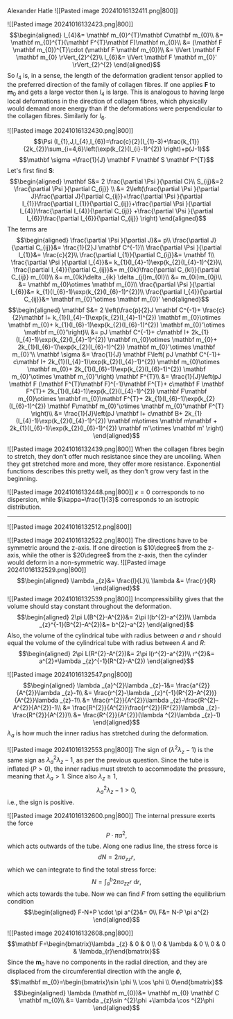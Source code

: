 Alexander Hatle
![[Pasted image 20241016132411.png|800]]

![[Pasted image 20241016132423.png|800]]
$$\begin{aligned}
I_{4}&= \mathbf m_{0}^{T}\mathbf C\mathbf m_{0}\\
&=  \mathbf m_{0}^{T}(\mathbf F^{T}\mathbf F)\mathbf m_{0}\\
&= (\mathbf F \mathbf m_{0})^{T}\cdot (\mathbf F \mathbf m_{0})\\
&= \lVert \mathbf F \mathbf m_{0} \rVert_{2}^{2}\\
I_{6}&= \lVert \mathbf F \mathbf m_{0}' \rVert_{2}^{2}
\end{aligned}$$
So $I_{4}$ is, in a sense, the length of the deformation gradient tensor applied to the preferred direction of the family of collagen fibres.
If one applies $\mathbf F$ to $\mathbf m_{0}$ and gets a large vector then $I_{4}$ is large. This is analogous to having large local deformations in the direction of collagen fibres, which physically would demand more energy than if the deformations were perpendicular to the collagen fibres.
Similarly for $I_6$.

![[Pasted image 20241016132430.png|800]]
$$\Psi  (I_{1},J,I_{4},I_{6})=\frac{c}{2}(I_{1}-3)+\frac{k_{1}}{2k_{2}}\sum_{i=4,6}\left(\exp(k_{2}(I_{i}-1)^{2}) \right)+p(J-1)$$
$$\mathbf \sigma =\frac{1}{J} \mathbf F \mathbf S \mathbf F^{T}$$
Let's first find $\mathbf S$:
$$\begin{aligned}
\mathbf S&=  2 \frac{\partial \Psi }{\partial C}\\
S_{ij}&=2 \frac{\partial \Psi }{\partial C_{ij}} \\
&= 2\left(\frac{\partial \Psi }{\partial J}\frac{\partial J}{\partial C_{ij}}+\frac{\partial \Psi }{\partial I_{1}}\frac{\partial I_{1}}{\partial C_{ij}}+\frac{\partial \Psi }{\partial I_{4}}\frac{\partial I_{4}}{\partial C_{ij}} +\frac{\partial \Psi }{\partial I_{6}}\frac{\partial I_{6}}{\partial C_{ij}} \right)
\end{aligned}$$
The terms are
$$\begin{aligned}
\frac{\partial \Psi }{\partial J}&= p\\
\frac{\partial J}{\partial C_{ij}}&= \frac{1}{2}J \mathbf C^{-1}\\
\frac{\partial \Psi }{\partial I_{1}}&= \frac{c}{2}\\
	\frac{\partial I_{1}}{\partial C_{ij}}&= \mathbf 1\\
\frac{\partial \Psi }{\partial I_{4}}&= k_{1}(I_{4}-1)\exp(k_{2}(I_{4}-1)^{2})\\
\frac{\partial I_{4}}{\partial C_{ij}}&=  m_{0k}\frac{\partial C_{kl}}{\partial C_{ij}} m_{0l}\\
&= m_{0k}\delta _{ik} \delta _{jl}m_{0l}\\
&= m_{0i}m_{0j}\\
&= \mathbf m_{0}\otimes \mathbf m_{0}\\
\frac{\partial \Psi }{\partial I_{6}}&= k_{1}(I_{6}-1)\exp(k_{2}(I_{6}-1)^{2})\\
\frac{\partial I_{4}}{\partial C_{ij}}&=   \mathbf m_{0}'\otimes \mathbf m_{0}'
\end{aligned}$$
$$\begin{aligned}
\mathbf S&= 2 \left(\frac{p}{2}J \mathbf C^{-1}+ \frac{c}{2}\mathbf I+  k_{1}(I_{4}-1)\exp(k_{2}(I_{4}-1)^{2}) \mathbf m_{0}\otimes \mathbf m_{0}+ k_{1}(I_{6}-1)\exp(k_{2}(I_{6}-1)^{2}) \mathbf m_{0}'\otimes \mathbf m_{0}'\right)\\
&= pJ \mathbf C^{-1}+ c\mathbf I+  2k_{1}(I_{4}-1)\exp(k_{2}(I_{4}-1)^{2}) \mathbf m_{0}\otimes \mathbf m_{0}+ 2k_{1}(I_{6}-1)\exp(k_{2}(I_{6}-1)^{2}) \mathbf m_{0}'\otimes \mathbf m_{0}'\\
\mathbf \sigma &= \frac{1}{J} \mathbf F\left( pJ \mathbf C^{-1}+ c\mathbf I+  2k_{1}(I_{4}-1)\exp(k_{2}(I_{4}-1)^{2}) \mathbf m_{0}\otimes \mathbf m_{0}+ 2k_{1}(I_{6}-1)\exp(k_{2}(I_{6}-1)^{2}) \mathbf m_{0}'\otimes \mathbf m_{0}'\right) \mathbf F^{T}\\
&= \frac{1}{J}\left(pJ \mathbf F (\mathbf F^{T}\mathbf F)^{-1}\mathbf F^{T}+ c\mathbf F \mathbf F^{T}+  2k_{1}(I_{4}-1)\exp(k_{2}(I_{4}-1)^{2}) \mathbf F\mathbf m_{0}\otimes \mathbf m_{0}\mathbf F^{T}+ 2k_{1}(I_{6}-1)\exp(k_{2}(I_{6}-1)^{2}) \mathbf F\mathbf m_{0}'\otimes \mathbf m_{0}'\mathbf F^{T} \right)\\
&= \frac{1}{J}\left(pJ \mathbf I+ c\mathbf B+  2k_{1}(I_{4}-1)\exp(k_{2}(I_{4}-1)^{2}) \mathbf m\otimes \mathbf m\mathbf + 2k_{1}(I_{6}-1)\exp(k_{2}(I_{6}-1)^{2}) \mathbf m'\otimes \mathbf m' \right)
\end{aligned}$$



![[Pasted image 20241016132439.png|800]]
When the collagen fibres begin to stretch, they don't offer much resistance since they are uncoiling. When they get stretched more and more, they offer more resistance. Exponential functions describes this pretty well, as they don't grow very fast in the beginning.

![[Pasted image 20241016132448.png|800]]
$\kappa =0$ corresponds to no dispersion, while $\kappa=\frac{1}{3}$ corresponds to an isotropic distribution.

---
![[Pasted image 20241016132512.png|800]]

![[Pasted image 20241016132522.png|800]]
The directions have to be symmetric around the z-axis. If one direction is $10\degree$ from the z-axis, while the other is $20\degree$ from the z-axis, then the cylinder would deform in a non-symmetric way.
![[Pasted image 20241016132529.png|800]]
$$\begin{aligned}
\lambda _{z}&= \frac{l}{L}\\
\lambda &= \frac{r}{R}
\end{aligned}$$
![[Pasted image 20241016132539.png|800]]
Incompressibility gives that the volume should stay constant throughout the deformation. 
$$\begin{aligned}
2\pi L(B^{2}-A^{2})&= 2\pi l(b^{2}-a^{2})\\
\lambda _{z}^{-1}(B^{2}-A^{2})&= b^{2}-a^{2}
\end{aligned}$$
Also, the volume of the cylindrical tube with radius between $a$ and $r$ should equal the volume of the cylindrical tube with radius between $A$ and $R$:
$$\begin{aligned}
2\pi L(R^{2}-A^{2})&= 2\pi l(r^{2}-a^{2})\\
r^{2}&= a^{2}+\lambda _{z}^{-1}(R^{2}-A^{2})
\end{aligned}$$

![[Pasted image 20241016132547.png|800]]
$$\begin{aligned}
\lambda _{a}^{2}\lambda _{z}-1&= \frac{a^{2}}{A^{2}}\lambda _{z}-1\\
&= \frac{r^{2}-\lambda _{z}^{-1}(R^{2}-A^{2})}{A^{2}}\lambda _{z}-1\\
&= \frac{r^{2}}{A^{2}}\lambda _{z}-\frac{R^{2}-A^{2}}{A^{2}}-1\\
&= \frac{R^{2}}{A^{2}}\frac{r^{2}}{R^{2}}\lambda _{z}-\frac{R^{2}}{A^{2}}\\
&= \frac{R^{2}}{A^{2}}(\lambda ^{2}\lambda _{z}-1)
\end{aligned}$$
$\lambda _a$ is how much the inner radius has stretched during the deformation.

![[Pasted image 20241016132553.png|800]]
The sign of $(\lambda ^{2}\lambda _{z}-1)$ is the same sign as $\lambda _{a}^{2}\lambda _{z}-1$, as per the previous question. Since the tube is inflated ($P>0$), the inner radius must stretch to accommodate the pressure, meaning that $\lambda _{a}>1$. Since also $\lambda _{z}\ge1$,
$$\lambda _{a}^{2}\lambda _{z}-1 >0,$$
i.e., the sign is positive.

![[Pasted image 20241016132600.png|800]]
The internal pressure exerts the force 
$$P \cdot \pi a^{2},$$
which acts outwards of the tube.
Along one radius line, the stress force is
$$dN=2\pi \sigma _{zz} r,$$
which we can integrate to find the total stress force:
$$N=\int_{a}^{b}2\pi \sigma _{zz}r \text{ d}r,$$
which acts towards the tube.
Now we can find $F$ from setting the equilibrium condition
$$\begin{aligned}
F-N+P \cdot \pi a^{2}&= 0\\
F&= N-P \pi a^{2}
\end{aligned}$$

![[Pasted image 20241016132608.png|800]]
$$\mathbf F=\begin{bmatrix}\lambda _{z} & 0 & 0 \\ 0 & \lambda  & 0 \\ 0 & 0 & \lambda_{r}\end{bmatrix}$$
Since the $\mathbf m_{0}$ have no components in the radial direction, and they are displaced from the circumferential direction with the angle $\phi$,
$$\mathbf m_{0}=\begin{bmatrix}\sin \phi  \\ \cos \phi  \\ 0\end{bmatrix}$$
$$\begin{aligned}
\lambda (\mathbf m_{0})&=  \mathbf m_{0} \mathbf C \mathbf m_{0}\\
&= \lambda _{z}\sin ^{2}\phi +\lambda \cos ^{2}\phi 
\end{aligned}$$